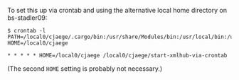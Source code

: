 To set this up via crontab and using the alternative local home directory on bs-stadler09:

    $ crontab -l
    PATH=/local0/cjaege/.cargo/bin:/usr/share/Modules/bin:/usr/local/bin:/usr/bin:/usr/local/sbin:/usr/sbin:/opt/puppetlabs/bin:/home/cjaege/bin
    HOME=/local0/cjaege

    * * * * * HOME=/local0/cjaege /local0/cjaege/start-xmlhub-via-crontab

(The second `HOME` setting is probably not necessary.)
